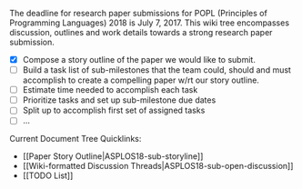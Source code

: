 The deadline for research paper submissions for POPL (Principles of Programming Languages) 2018 is July 7, 2017. This wiki tree encompasses discussion, outlines and work details towards a strong research paper submission.

* [x] Compose a story outline of the paper we would like to submit.
* [ ] Build a task list of sub-milestones that the team could, should and must accomplish to create a compelling paper w/rt our story outline.
* [ ] Estimate time needed to accomplish each task
* [ ] Prioritize tasks and set up sub-milestone due dates
* [ ] Split up to accomplish first set of assigned tasks
* [ ] ...

Current Document Tree Quicklinks:

- [[Paper Story Outline|ASPLOS18-sub-storyline]]
- [[Wiki-formatted Discussion Threads|ASPLOS18-sub-open-discussion]]
- [[TODO List]]
